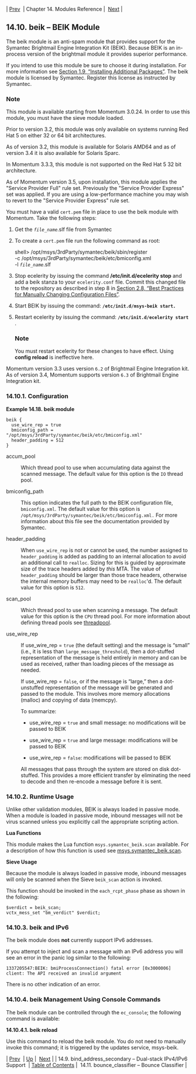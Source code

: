 | [Prev](modules.bind_address_secondary)  | Chapter 14. Modules Reference |  [Next](modules.bounce_classifier.php) |

## 14.10. beik – BEIK Module

<a class="indexterm" name="idp18003632"></a>

The beik module is an anti-spam module that provides support for the Symantec Brightmail Engine Integration Kit (BEIK). Because BEIK is an in-process version of the brightmail module it provides superior performance.

If you intend to use this module be sure to choose it during installation. For more information see [Section 1.9, “Installing Additional Packages”](install.additional.packages "1.9. Installing Additional Packages"). The beik module is licensed by Symantec. Register this license as instructed by Symantec.

### Note

This module is available starting from Momentum 3.0.24\. In order to use this module, you must have the sieve module loaded.

Prior to version 3.2, this module was only available on systems running Red Hat 5 on either 32 or 64 bit architectures.

As of version 3.2, this module is available for Solaris AMD64 and as of version 3.4 it is also available for Solaris Sparc.

In Momentum 3.3.3, this module is not supported on the Red Hat 5 32 bit architecture.

As of Momentum version 3.5, upon installation, this module applies the "Service Provider Full" rule set. Previously the "Service Provider Express" set was applied. If you are using a low-performance machine you may wish to revert to the "Service Provider Express" rule set.

You must have a valid `cert.pem` file in place to use the beik module with Momentum. Take the following steps:

1.  Get the *`file_name`*.slf file from Symantec

2.  To create a `cert.pem` file run the following command as root:

    shell> /opt/msys/3rdParty/symantec/beik/sbin/register        \
              -c /opt/msys/3rdParty/symantec/beik/etc/bmiconfig.xml \
              -l *`file_name`*.slf
3.  Stop ecelerity by issuing the command **/etc/init.d/ecelerity stop**      and add a beik stanza to your `ecelerity.conf` file. Commit this changed file to the repository as described in step 8 in [Section 2.8, “Best Practices for Manually Changing Configuration Files”](conf.manual.changes "2.8. Best Practices for Manually Changing Configuration Files").

4.  Start BEIK by issuing the command: **`/etc/init.d/msys-beik start.`**

5.  Restart ecelerity by issuing the command: **`/etc/init.d/ecelerity start`**       .

    ### Note

    You must restart ecelerity for these changes to have effect. Using **config reload**        is ineffective here.

Momentum version 3.3 uses version `6.2` of Brightmail Engine Integration kit. As of version 3.4, Momentum supports version `6.3` of Brightmail Engine Integration kit.

### 14.10.1. Configuration

<a name="idp18026528"></a>

**Example 14.18. beik module**

```
beik {
  use_wire_rep = true
  bmiconfig_path = "/opt/msys/3rdParty/symantec/beik/etc/bmiconfig.xml"
  header_padding = 512
}
```

<dl className="variablelist">

<dt>accum_pool</dt>

<dd>

Which thread pool to use when accumulating data against the scanned message. The default value for this option is the `IO` thread pool.

</dd>

<dt>bmiconfig_path</dt>

<dd>

This option indicates the full path to the BEIK configuration file, `bmiconfig.xml`. The default value for this option is `/opt/msys/3rdParty/symantec/beik/etc/bmiconfig.xml.` For more information about this file see the documentation provided by Symantec.

</dd>

<dt>header_padding</dt>

<dd>

When `use_wire_rep` is not or cannot be used, the number assigned to `header_padding` is added as padding to an internal allocation to avoid an additional call to `realloc`. Sizing for this is guided by approximate size of the trace headers added by *this* MTA. The value of `header_padding` should be larger than those trace headers, otherwise the internal memory buffers may need to be `realloc`'d. The default value for this option is `512`.

</dd>

<dt>scan_pool</dt>

<dd>

Which thread pool to use when scanning a message. The default value for this option is the `CPU` thread pool. For more information about defining thread pools see [threadpool](conf.ref.threadpool "threadpool").

</dd>

<dt>use_wire_rep</dt>

<dd>

If use_wire_rep = `true` (the default setting) and the message is “small” (i.e., it is less than `large_message_threshold`), then a dot-stuffed representation of the message is held entirely in memory and can be used as received, rather than loading pieces of the message as needed.

If use_wire_rep = `false`, or if the message is “large,” then a dot-unstuffed representation of the message will be generated and passed to the module. This involves more memory allocations (malloc) and copying of data (memcpy).

To summarize:

*   use_wire_rep = `true` and small message: no modifications will be passed to BEIK

*   use_wire_rep = `true` and large message: modifications will be passed to BEIK

*   use_wire_rep = `false`: modifications will be passed to BEIK

All messages that pass through the system are stored on disk dot-stuffed. This provides a more efficient transfer by eliminating the need to decode and then re-encode a message before it is sent.

</dd>

</dl>

### 14.10.2. Runtime Usage

Unlike other validation modules, BEIK is always loaded in passive mode. When a module is loaded in passive mode, inbound messages will not be virus scanned unless you explicitly call the appropriate scripting action.

**Lua Functions**

This module makes the Lua function `msys.symantec_beik.scan` available. For a description of how this function is used see [msys.symantec_beik.scan](lua.ref.msys.symantec_beik.scan "msys.symantec_beik.scan").

**Sieve Usage**

Because the module is always loaded in passive mode, inbound messages will only be scanned when the Sieve `beik_scan` action is invoked.

This function should be invoked in the `each_rcpt_phase` phase as shown in the following:

```
$verdict = beik_scan;
vctx_mess_set "bm_verdict" $verdict;
```

### 14.10.3. beik and IPv6

The beik module does **not** currently support IPv6 addresses.

If you attempt to inject and scan a message with an IPv6 address you will see an error in the panic log similar to the following:

`1337205547:BEIK: bmiProcessConnection() fatal error [0x3000006] client: The API received an invalid argument`

There is no other indication of an error.

### 14.10.4. beik Management Using Console Commands

The beik module can be controlled through the `ec_console`; the following command is available:

**14.10.4.1. beik reload**

Use this command to reload the beik module. You do not need to manually invoke this command; it is triggered by the updates service, msys-beik.

| [Prev](modules.bind_address_secondary)  | [Up](modules.php) |  [Next](modules.bounce_classifier.php) |
| 14.9. bind_address_secondary – Dual-stack IPv4/IPv6 Support  | [Table of Contents](index) |  14.11. bounce_classifier – Bounce Classifier |
